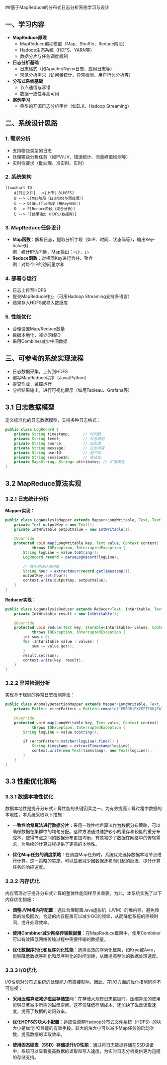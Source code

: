 ##基于MapReduce的分布式日志分析系统学习与设计

## 一、学习内容

- **MapReduce原理**
  - MapReduce编程模型（Map、Shuffle、Reduce阶段）
  - Hadoop生态系统（HDFS、YARN等）
  - 数据分片与任务调度机制
- **日志分析基础**
  - 日志格式（如Apache/Nginx日志、应用日志等）
  - 常见分析需求（访问量统计、异常检测、用户行为分析等）
- **分布式系统基础**
  - 节点通信与容错
  - 数据一致性与高可用
- **案例学习**
  - 典型的开源日志分析平台（如ELK、Hadoop Streaming）

## 二、系统设计思路

### 1. 需求分析
- 支持哪些类型的日志
- 处理哪些分析任务（如PV/UV、错误统计、流量峰值检测等）
- 实时性要求（批处理、准实时、实时）

### 2. 系统架构
```mermaid
flowchart TD
    A[日志文件] -->|上传| B[HDFS]
    B --> C[Map阶段（日志切分与预处理）]
    C --> D[Shuffle阶段（按Key归组）]
    D --> E[Reduce阶段（聚合分析）]
    E --> F[结果输出（HDFS/数据库）]
```

### 3. MapReduce任务设计
- **Map函数**：解析日志，提取分析字段（如IP、时间、状态码等），输出Key-Value对  
  例：统计IP访问量，Map输出：`<IP, 1>`
- **Reduce函数**：对相同Key进行合并、聚合  
  例：对每个IP的访问量求和

### 4. 部署与运行
- 日志上传至HDFS
- 提交MapReduce作业（可用Hadoop Streaming支持多语言）
- 结果存入HDFS或导入数据库

### 5. 性能优化
- 合理设置Map/Reduce数量
- 数据本地化，减少网络IO
- 采用Combiner减少中间数据

## 三、可参考的系统实现流程
- 日志数据采集，上传到HDFS
- 编写MapReduce程序（Java/Python）
- 提交作业，监控运行
- 分析结果输出，进行可视化展示（如用Tableau、Grafana等）


## 3.1 日志数据模型
定义标准化的日志数据模型，支持多种日志格式：

```java
public class LogRecord {
    private String timestamp;      // 时间戳
    private String level;          // 日志级别
    private String source;         // 日志源
    private String message;        // 日志内容
    private String userId;         // 用户ID
    private String sessionId;      // 会话ID
    private Map<String, String> attributes; // 扩展属性
}
```

## 3.2 MapReduce算法实现

### 3.2.1 日志统计分析

**Mapper实现：**

```java
public class LogAnalysisMapper extends Mapper<LongWritable, Text, Text, IntWritable> {
    private Text outputKey = new Text();
    private IntWritable outputValue = new IntWritable(1);
    
    @Override
    protected void map(LongWritable key, Text value, Context context) 
            throws IOException, InterruptedException {
        String logLine = value.toString();
        LogRecord record = parseLogRecord(logLine);
        
        // 按小时统计访问量
        String hour = extractHour(record.getTimestamp());
        outputKey.set(hour);
        context.write(outputKey, outputValue);
    }
}
```

**Reducer实现：**

```java
public class LogAnalysisReducer extends Reducer<Text, IntWritable, Text, IntWritable> {
    private IntWritable result = new IntWritable();
    
    @Override
    protected void reduce(Text key, Iterable<IntWritable> values, Context context)
            throws IOException, InterruptedException {
        int sum = 0;
        for (IntWritable value : values) {
            sum += value.get();
        }
        result.set(sum);
        context.write(key, result);
    }
}
```

### 3.2.2 异常检测分析
实现基于规则的异常日志检测算法：

```java
public class AnomalyDetectionMapper extends Mapper<LongWritable, Text, Text, Text> {
    private Pattern errorPattern = Pattern.compile("ERROR|EXCEPTION|FATAL");
    
    @Override
    protected void map(LongWritable key, Text value, Context context)
            throws IOException, InterruptedException {
        String logLine = value.toString();
        
        if (errorPattern.matcher(logLine).find()) {
            String timestamp = extractTimestamp(logLine);
            context.write(new Text(timestamp), new Text(logLine));
        }
    }
}
```

## 3.3 性能优化策略

### 3.3.1 数据本地性优化
数据本地性是提升分布式计算性能的关键因素之一。为有效提高计算过程中数据的本地性，本系统采取以下措施：

- **一致性哈希算法进行数据分片**：采用一致性哈希算法作为数据分布策略，可以确保数据在集群中的均匀分配。这种方法通过维护较小的缓存和较低的重分布成本，使得节点之间的数据分布更加均衡，有效减少了数据在网络中的传输需求，为后续的计算过程提供了更高的本地性。

- **优化Map任务的调度策略**：在调度Map任务时，系统优先选择数据本地节点进行计算。这一策略的实施，可以显著减少因数据迁移而引起的延迟，提升计算任务的响应速度。

### 3.3.2 内存优化
内存管理对于提升分布式计算的整体性能同样至关重要。为此，本系统实施了以下内存优化措施：

- **调整JVM堆内存配置**：通过合理配置Java虚拟机（JVM）的堆内存，避免频繁的垃圾回收。合适的内存配置可以减少GC的频率，从而降低系统的停顿时间，提升处理效率。

- **使用Combiner减少网络传输数据量**：在MapReduce框架中，使用Combiner可以有效降低网络传输过程中需要传输的数据量。

- **优化数据序列化和反序列化性能**：选择高效的序列化框架，如Kryo或Avro，能够降低数据序列化和反序列化的时间消耗，从而提高整体的数据处理速度。

### 3.3.3 I/O优化
I/O性能对分布式系统的处理能力有直接影响，因此，在I/O方面的优化措施同样不可忽视：

- **采用压缩算法减少磁盘存储空间**：在存储大规模日志数据时，压缩算法的使用能够显著减少所需的磁盘空间。这不仅降低存储成本，还加快了磁盘读取速度，提高了数据的访问效率。

- **优化HDFS的块大小配置**：适应性调整Hadoop分布式文件系统（HDFS）的块大小是优化I/O性能的有效手段。较大的块大小可以减少Map任务的启动次数，提高数据的读取效率。

- **使用固态硬盘（SSD）存储提升I/O性能**：通过将日志数据存储在SSD设备中，系统可以显著提高数据的读取和写入速度，为实时日志分析提供更为迅捷的存储支持。
```
